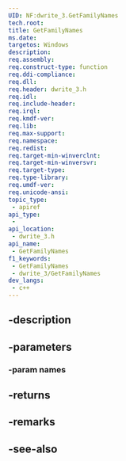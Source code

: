 ```yaml
---
UID: NF:dwrite_3.GetFamilyNames
tech.root: 
title: GetFamilyNames
ms.date: 
targetos: Windows
description: 
req.assembly: 
req.construct-type: function
req.ddi-compliance: 
req.dll: 
req.header: dwrite_3.h
req.idl: 
req.include-header: 
req.irql: 
req.kmdf-ver: 
req.lib: 
req.max-support: 
req.namespace: 
req.redist: 
req.target-min-winverclnt: 
req.target-min-winversvr: 
req.target-type: 
req.type-library: 
req.umdf-ver: 
req.unicode-ansi: 
topic_type:
 - apiref
api_type:
 - 
api_location:
 - dwrite_3.h
api_name:
 - GetFamilyNames
f1_keywords:
 - GetFamilyNames
 - dwrite_3/GetFamilyNames
dev_langs:
 - c++
---
```


## -description

## -parameters

### -param names

## -returns

## -remarks

## -see-also

